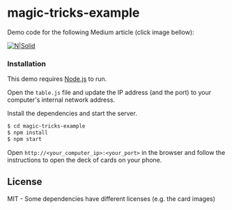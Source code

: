 # magic-tricks-example

Demo code for the following Medium article (click image bellow):

[![N|Solid](http://res.cloudinary.com/dzqowkhxu/image/upload/v1484735594/medium-png_hmcjft.png)](https://medium.com/outsystems-engineering/making-magic-with-websockets-and-css3-ec22c1dcc8a8)

### Installation
This demo requires [Node.js](https://nodejs.org/) to run.

Open the `table.js` file and update the IP address (and the port) to your computer's internal network address.

Install the dependencies and start the server.

```sh
$ cd magic-tricks-example
$ npm install
$ npm start
```

Open `http://<your_computer_ip>:<your_port>` in the browser and follow the instructions to open the deck of cards on your phone. 


License
----

MIT - Some dependencies have different licenses (e.g. the card images)


